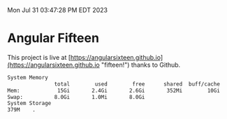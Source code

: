 Mon Jul 31 03:47:28 PM EDT 2023

# Angular Fifteen


This project is live at [https://angularsixteen.github.io](https://angularsixteen.github.io "fifteen!") thanks to Github.

```bash
System Memory
               total        used        free      shared  buff/cache   available
Mem:            15Gi       2.4Gi       2.6Gi       352Mi        10Gi        12Gi
Swap:          8.0Gi       1.0Mi       8.0Gi
System Storage
379M	.
```
```bash

